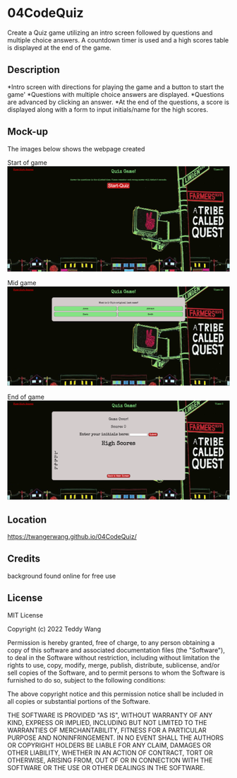 # 04CodeQuiz
Create a Quiz game utilizing an intro screen followed by questions and multiple choice answers. A countdown timer is used and a high scores table is displayed at the end of the game.

## Description
*Intro screen with directions for playing the game and a button to start the game'
*Questions with multiple choice answers are displayed.
*Questions are advanced by clicking an answer.
*At the end of the questions, a score is displayed along with a form to input initials/name for the high scores. 

## Mock-up
The images below shows the webpage created

Start of game
![alt text](assets/images/codequiz-start.png)

Mid game
![alt text](assets/images/codequiz-mid.png)

End of game
![alt text](assets/images/codequiz-end.png)

## Location
https://twangerwang.github.io/04CodeQuiz/

## Credits
background found online for free use

## License
MIT License

Copyright (c) 2022 Teddy Wang

Permission is hereby granted, free of charge, to any person obtaining a copy
of this software and associated documentation files (the "Software"), to deal
in the Software without restriction, including without limitation the rights
to use, copy, modify, merge, publish, distribute, sublicense, and/or sell
copies of the Software, and to permit persons to whom the Software is
furnished to do so, subject to the following conditions:

The above copyright notice and this permission notice shall be included in all
copies or substantial portions of the Software.

THE SOFTWARE IS PROVIDED "AS IS", WITHOUT WARRANTY OF ANY KIND, EXPRESS OR
IMPLIED, INCLUDING BUT NOT LIMITED TO THE WARRANTIES OF MERCHANTABILITY,
FITNESS FOR A PARTICULAR PURPOSE AND NONINFRINGEMENT. IN NO EVENT SHALL THE
AUTHORS OR COPYRIGHT HOLDERS BE LIABLE FOR ANY CLAIM, DAMAGES OR OTHER
LIABILITY, WHETHER IN AN ACTION OF CONTRACT, TORT OR OTHERWISE, ARISING FROM,
OUT OF OR IN CONNECTION WITH THE SOFTWARE OR THE USE OR OTHER DEALINGS IN THE
SOFTWARE.